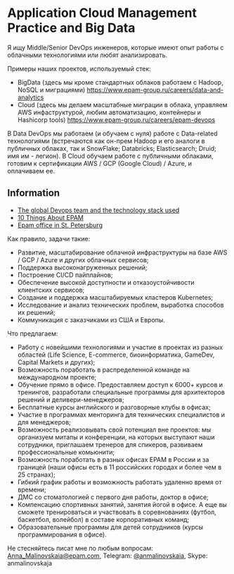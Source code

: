 # Application Cloud Management Practice and Big Data

Я ищу Middle/Senior DevOps инженеров, которые имеют опыт работы с облачными технологиями или любят анализировать.

Примеры наших проектов, используемый стек:
- BigData (здесь мы кроме стандартных облаков работаем с Hadoop, NoSQL и миграциями) https://www.epam-group.ru/careers/data-and-analytics 
- Cloud (здесь мы делаем масштабные миграции в облака, управляем AWS инфаструктурой, любим автоматизацию, контейнеры и Hashicorp tools) https://www.epam-group.ru/careers/epam-devops

В Data DevOps мы работаем (и обучаем с нуля) работе с Data-related технологиями (встречаются как он-прем Hadoop и его аналоги в публичных облаках, так и SnowFlake; Databricks; Elasticsearch; Druid; имя им - легион).
В Cloud обучаем работе с публичными облаками, готовим к сертификации AWS / GCP (Google Cloud) / Azure, и оплачиваем ее.

## Information
- [The global Devops team and the technology stack used](DevOps_Team.pdf/)
- [10 Things About EPAM](10_Things_About_EPAM.pdf/)
- [Epam office in St. Petersburg](Epam_SPb.pdf/)


Как правило, задачи такие:
- Развитие, масштабирование облачной инфраструктуры на базе AWS / GCP / Azure и других облачных сервисов;
- Поддержка высоконагруженных решений;
- Построение CI/CD пайплайнов;
- Обеспечение высокой доступности и отказоустойчивости клиентских сервисов;
- Создание и поддержка масштабируемых кластеров Kubernetes;
- Исследование и анализ технических проблем, выработка способов их решений;
- Коммуникация с заказчиками из США и Европы.


Что предлагаем:
- Работу с новейшими технологиями и участие в проектах из разных областей (Life Science, E-commerce, биоинформатика, GameDev, Capital Markets и других);
- Возможность поработать в распределенной команде на международном проекте;
- Обучение прямо в офисе. Предоставляем доступ к 6000+ курсов и тренингов, разработали специальные программы для архитекторов решений и деливери-менеджеров;
- Бесплатные курсы английского и разговорные клубы в офисах;
- Участие в программах менторинга для технических специалистов и для менеджеров;
- Возможность реализовывать свой потенциал вне проектов: мы организуем митапы и конференции, на которых выступают наши сотрудники, приглашаем тренеров для спикеров, развиваем профессиональные комьюнити;
- Возможность поработать в разных офисах ЕРАМ в России и за границей (наши офисы есть в 11 российских городах и более чем в 25 странах);
- Гибкий график работы и возможность работать удаленно время от времени;
- ДМС со стоматологией с первого дня работы, доктор в офисе;
- Компенсацию спортивных занятий, занятия йогой в офисе. А еще вы сможете тренироваться и участвовать в соревнованиях (футбол, баскетбол, волейбол) в составе корпоративных команд;
- Образовательные программы для детей сотрудников (курсы программирования в офисе).

Не стесняйтесь писат мне по любым вопросам: Anna_Malinovskaia@epam.com, Telegram: [@anmalinovskaia](https://t.me/anmalinovskaia), Skype: anmalinovskaja
